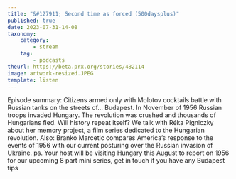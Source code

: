 ```yaml
---
title: "&#127911; Second time as forced (500daysplus)"
published: true
date: 2023-07-31-14-08
taxonomy:
    category:
        - stream
    tag:
        - podcasts
theurl: https://beta.prx.org/stories/482114
image: artwork-resized.JPEG
template: listen
---
```


Episode summary: Citizens armed only with Molotov cocktails battle with Russian tanks on the streets of&hellip; Budapest. In November of 1956 Russian troops invaded Hungary. The revolution was crushed and thousands of Hungarians fled. Will history repeat itself? We talk with R&eacute;ka Pigniczky about her memory project, a film series dedicated to the Hungarian revolution. Also: Branko Marcetic compares America&rsquo;s response to the events of 1956 with our current posturing over the Russian invasion of Ukraine. ps. Your host will be visiting Hungary this August to report on 1956 for our upcoming 8 part mini series, get in touch if you have any Budapest tips

